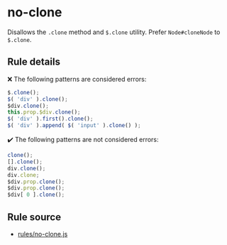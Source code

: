 # no-clone

Disallows the `.clone` method and `$.clone` utility. Prefer `Node#cloneNode` to `$.clone`.

## Rule details

❌ The following patterns are considered errors:
```js
$.clone();
$( 'div' ).clone();
$div.clone();
this.prop.$div.clone();
$( 'div' ).first().clone();
$( 'div' ).append( $( 'input' ).clone() );
```

✔️ The following patterns are not considered errors:
```js
clone();
[].clone();
div.clone();
div.clone;
$div.prop.clone();
$div.prop.clone();
$div[ 0 ].clone();
```
## Rule source

* [rules/no-clone.js](../rules/no-clone.js)
